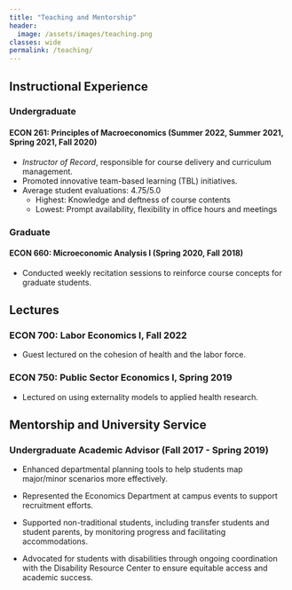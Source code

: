 ```yaml
---
title: "Teaching and Mentorship"
header:
  image: /assets/images/teaching.png
classes: wide
permalink: /teaching/
---
```


## Instructional Experience

### Undergraduate 

#### ECON 261: Principles of Macroeconomics (Summer 2022, Summer 2021, Spring 2021, Fall 2020) 
- *Instructor of Record*, responsible for course delivery and curriculum management.
- Promoted innovative team-based learning (TBL) initiatives.
- Average student evaluations: 4.75/5.0
    - Highest: Knowledge and deftness of course contents
    - Lowest: Prompt availability, flexibility in office hours and meetings 


### Graduate 


#### ECON 660: Microeconomic Analysis I (Spring 2020, Fall 2018)
- Conducted weekly recitation sessions to reinforce course concepts for graduate students.

## Lectures

### ECON 700: Labor Economics I, Fall 2022
- Guest lectured on the cohesion of health and the labor force.
### ECON 750: Public Sector Economics I, Spring 2019
- Lectured on using externality models to applied health research.


## Mentorship and University Service
### Undergraduate Academic Advisor (Fall 2017 - Spring 2019)
- Enhanced departmental planning tools to help students map major/minor scenarios more effectively.

- Represented the Economics Department at campus events to support recruitment efforts.

- Supported non-traditional students, including transfer students and student parents, by monitoring progress and facilitating accommodations.

- Advocated for students with disabilities through ongoing coordination with the Disability Resource Center to ensure equitable access and academic success.






